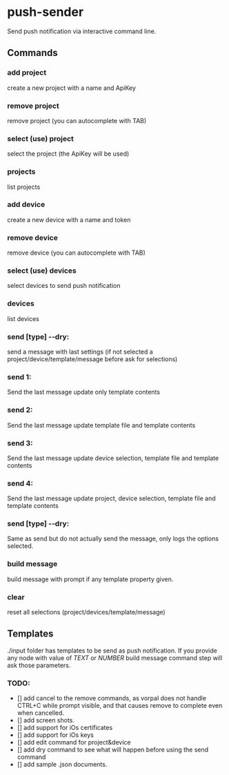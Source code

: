 # push-sender
Send push notification via interactive command line.

## Commands

### add project
create a new project with a name and ApiKey
### remove project
remove project (you can autocomplete with TAB)
### select (use) project
select the project (the ApiKey will be used)
### projects
list projects

### add device
create a new device with a name and token
### remove device
remove device (you can autocomplete with TAB)
### select (use) devices
select devices to send push notification
### devices 
list devices

### send [type] --dry: 
send a message with last settings (if not selected a project/device/template/message before ask for selections)
### send 1: 
Send the last message update only template contents
### send 2:
Send the last message update template file and template contents
### send 3:
Send the last message update device selection, template file and template contents
### send 4: 
Send the last message update project, device selection, template file and template contents
### send [type] --dry:
Same as send but do not actually send the message, only logs the options selected.

### build message
build message with prompt if any template property given.

### clear
reset all selections (project/devices/template/message)

## Templates
./input folder has templates to be send as push notification.
If you provide any node with value of *$TEXT$* or *$NUMBER$* build message command step will ask those parameters.


### TODO:
- [] add cancel to the remove commands, as vorpal does not handle CTRL+C while prompt visible, and that causes remove to complete even when cancelled. 
- [] add screen shots.
- [] add support for iOs certificates
- [] add support for iOs keys
- [] add edit command for project&device
- [] add dry command to see what will happen before using the send command
- [] add sample .json documents.

 






